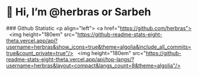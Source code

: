 # 👋 Hi, I’m @herbras or Sarbeh

### Github Statistic 
 <p align="left"> 
 <a href="https://github.com/herbras"> 
   <img height="180em" src="https://github-readme-stats-eight-theta.vercel.app/api?username=herbras&show_icons=true&theme=algolia&include_all_commits=true&count_private=true"/> 
   <img height="180em" src="https://github-readme-stats-eight-theta.vercel.app/api/top-langs/?username=herbras&layout=compact&langs_count=8&theme=algolia"/> 
 </a> 
 </p>